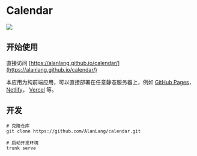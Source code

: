# Calendar
[![](https://github.com/AlanLang/calendar/actions/workflows/build.yml/badge.svg)](https://github.com/AlanLang/calendar/actions/workflows/build.yml)
## 开始使用
直接访问 [https://alanlang.github.io/calendar/](https://alanlang.github.io/calendar/)

本应用为纯前端应用，可以直接部署在任意静态服务器上，例如 [GitHub Pages](https://pages.github.com/)， [Netlify](https://www.netlify.com/)， [Vercel](https://vercel.com/) 等。

## 开发
```shell
# 克隆仓库
git clone https://github.com/AlanLang/calendar.git

# 启动开发环境
trunk serve
```